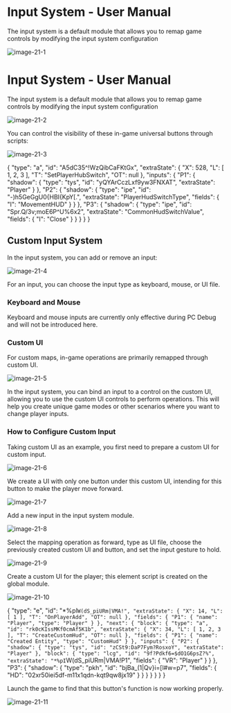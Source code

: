 # Input System - User Manual

The input system is a default module that allows you to remap game controls by modifying the input system configuration

![image-21-1](./img/image-21-1.png)

# Input System - User Manual

The input system is a default module that allows you to remap game controls by modifying the input system configuration

![image-21-2](./img/image-21-2.png)

You can control the visibility of these in-game universal buttons through scripts: 

![image-21-3](./img/image-21-3.png)

{
  "type": "a",
  "id": "A5dC35^!WzQibCaFKtGx",
  "extraState": {
    "X": 528,
    "L": [
      1,
      2,
      3
    ],
    "T": "SetPlayerHubSwitch",
    "OT": null
  },
  "inputs": {
    "P1": {
      "shadow": {
        "type": "tys",
        "id": "yQYArCczLxf9yw3FNXAT",
        "extraState": "Player"
      }
    },
    "P2": {
      "shadow": {
        "type": "ipe",
        "id": "-)h5GeGgU0{HBI{KpY[.",
        "extraState": "PlayerHudSwitchType",
        "fields": {
          "I": "MovementHUD"
        }
      }
    },
    "P3": {
      "shadow": {
        "type": "ipe",
        "id": "Spr.Q/3v;moE6P^U%6x2",
        "extraState": "CommonHudSwitchValue",
        "fields": {
          "I": "Close"
        }
      }
    }
  }
}

## Custom Input System

In the input system, you can add or remove an input:

![image-21-4](./img/image-21-4.png)

For an input, you can choose the input type as keyboard, mouse, or UI file.

### Keyboard and Mouse

Keyboard and mouse inputs are currently only effective during PC Debug and will not be introduced here.

### Custom UI

For custom maps, in-game operations are primarily remapped through custom UI.

![image-21-5](./img/image-21-5.png)

In the input system, you can bind an input to a control on the custom UI, allowing you to use the custom UI controls to perform operations. This will help you create unique game modes or other scenarios where you want to change player inputs.

### How to Configure Custom Input

Taking custom UI as an example, you first need to prepare a custom UI for custom input.

![image-21-6](./img/image-21-6.png)

We create a UI with only one button under this custom UI, intending for this button to make the player move forward.

![image-21-7](./img/image-21-7.png)

Add a new input in the input system module.

![image-21-8](./img/image-21-8.png)

Select the mapping operation as forward, type as UI file, choose the previously created custom UI and button, and set the input gesture to hold.

![image-21-9](./img/image-21-9.png)

Create a custom UI for the player; this element script is created on the global module.

![image-21-10](./img/image-21-10.png)

{
  "type": "e",
  "id": "*%pI`W(dS_piURm|VMA!",
  "extraState": {
    "X": 14,
    "L": [
      1
    ],
    "T": "OnPlayerAdd",
    "OT": null
  },
  "fields": {
    "P1": {
      "name": "Player",
      "type": "Player"
    }
  },
  "next": {
    "block": {
      "type": "a",
      "id": "rk0cKIssMKf0cmAf5K1b",
      "extraState": {
        "X": 34,
        "L": [
          1,
          2,
          3
        ],
        "T": "CreateCustomHud",
        "OT": null
      },
      "fields": {
        "P1": {
          "name": "Created Entity",
          "type": "CustomHud"
        }
      },
      "inputs": {
        "P2": {
          "shadow": {
            "type": "tys",
            "id": "zCSt9:DaP7Fym?RosxoY",
            "extraState": "Player"
          },
          "block": {
            "type": "lcg",
            "id": "9f?Pdkf6=$dO1G6psZ?%",
            "extraState": "*%pI`W(dS_piURm|VMA!P1",
            "fields": {
              "VR": "Player"
            }
          }
        },
        "P3": {
          "shadow": {
            "type": "pkh",
            "id": "bjBa_(1|Qv}i=[l#w=p7",
            "fields": {
              "HD": "02xr50iei5df-m11x1qdn-kqt9qw8jx19"
            }
          }
        }
      }
    }
  }
}

Launch the game to find that this button's function is now working properly.

![image-21-11](./img/image-21-11.png)
